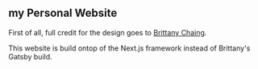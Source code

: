 ## my Personal Website 

First of all, full credit for the design goes to [Brittany Chaing](https://brittanychiang.com/).

This website is build ontop of the Next.js framework instead of Brittany's Gatsby build.

